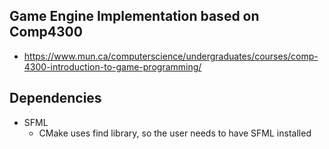 ## Game Engine Implementation based on Comp4300
- https://www.mun.ca/computerscience/undergraduates/courses/comp-4300-introduction-to-game-programming/

## Dependencies
- SFML
    - CMake uses find library, so the user needs to have SFML installed 
